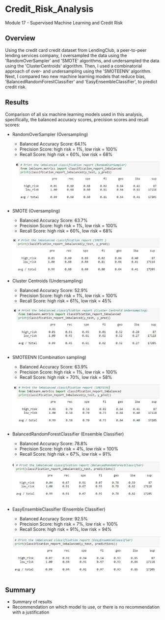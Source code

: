 # Credit_Risk_Analysis
Module 17 - Supervised Machine Learning and Credit Risk

## Overview

Using the credit card credit dataset from LendingClub, a peer-to-peer lending services company, I oversampled the data using the 'RandomOverSampler' and 'SMOTE' algorithms, and undersampled the data using the 'ClusterCentroids' algorithm. Then, I used a combinatorial approach of over- and undersampling using the 'SMOTEENN' algorithm. Next, I compared two new machine learning models that reduce bias, 'BalancedRandomForestClassifier' and 'EasyEnsembleClassifier', to predict credit risk. 

## Results

Comparison of all six machine learning models used in this analysis, specifically, the balanced accuracy scores, precision scores and recall scores:

* RandomOverSampler (Oversampling)
    * Balanced Accuracy Score: 64.1%
    * Precision Score: high risk = 1%, low risk = 100%
    * Recall Score: high risk = 60%, low risk = 68%

    ![Image of RandomOverSampler](https://github.com/jcourt99/Credit_Risk_Analysis/blob/main/Images/RandomOverSampler_classification.jpg)


* SMOTE (Oversampling)
    * Balanced Accuracy Score: 63.7%
    * Precision Score: high risk = 1%, low risk = 100%
    * Recall Score: high risk = 60%, low risk = 68%

    ![Image of SMOTE](https://github.com/jcourt99/Credit_Risk_Analysis/blob/main/Images/SMOTE_classification.jpg)


* Cluster Centroids (Undersampling)
    * Balanced Accuracy Score: 52.9%
    * Precision Score: high risk = 1%, low risk = 100%
    * Recall Score: high risk = 61%, low risk = 45%

    ![Image of Cluster Centroids](https://github.com/jcourt99/Credit_Risk_Analysis/blob/main/Images/Centroid_Cluster_classification.jpg)
    

* SMOTEENN (Combination sampling)
    * Balanced Accuracy Score: 63.9%
    * Precision Score: high risk = 1%, low risk = 100%
    * Recall Score: high risk = 70%, low risk = 58%

    ![Image of SMOTEENN](https://github.com/jcourt99/Credit_Risk_Analysis/blob/main/Images/SMOTEENN_classification.jpg)
    

* BalancedRandomForestClassifier (Ensemble Classifier)
    * Balanced Accuracy Score: 78.8%
    * Precision Score: high risk = 4%, low risk = 100%
    * Recall Score: high risk = 67%, low risk = 91%

    ![Image of Balanced Random Forest](https://github.com/jcourt99/Credit_Risk_Analysis/blob/main/Images/Balanced_Random_Forest_classification.jpg)


* EasyEnsembleClassifier (Ensemble Classifier)
    * Balanced Accuracy Score: 92.5%
    * Precision Score: high risk = 7%, low risk = 100%
    * Recall Score: high risk = 91%, low risk = 94%

    ![Image of Balanced Random Forest](https://github.com/jcourt99/Credit_Risk_Analysis/blob/main/Images/EasyEnsemble_classification.jpg)


## Summary
* Summary of results
* Recommendation on which model to use, or there is no recommendation with a justification


